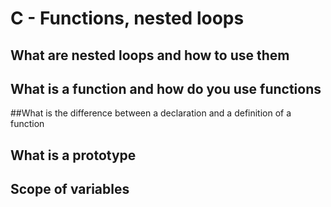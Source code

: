 # C - Functions, nested loops
## What are nested loops and how to use them
## What is a function and how do you use functions
##What is the difference between a declaration and a definition of a function
## What is a prototype
 ## Scope of variables
